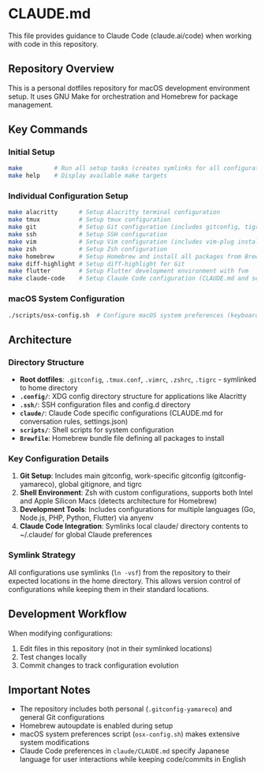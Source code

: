 # CLAUDE.md

This file provides guidance to Claude Code (claude.ai/code) when working with code in this repository.

## Repository Overview

This is a personal dotfiles repository for macOS development environment setup. It uses GNU Make for orchestration and Homebrew for package management.

## Key Commands

### Initial Setup
```bash
make         # Run all setup tasks (creates symlinks for all configurations)
make help    # Display available make targets
```

### Individual Configuration Setup
```bash
make alacritty      # Setup Alacritty terminal configuration
make tmux           # Setup tmux configuration
make git            # Setup Git configuration (includes gitconfig, tigrc)
make ssh            # Setup SSH configuration
make vim            # Setup Vim configuration (includes vim-plug installation)
make zsh            # Setup Zsh configuration
make homebrew       # Setup Homebrew and install all packages from Brewfile
make diff-highlight # Setup diff-highlight for Git
make flutter        # Setup Flutter development environment with fvm
make claude-code    # Setup Claude Code configuration (CLAUDE.md and settings.json)
```

### macOS System Configuration
```bash
./scripts/osx-config.sh  # Configure macOS system preferences (keyboard, trackpad, Finder, etc.)
```

## Architecture

### Directory Structure
- **Root dotfiles**: `.gitconfig`, `.tmux.conf`, `.vimrc`, `.zshrc`, `.tigrc` - symlinked to home directory
- **`.config/`**: XDG config directory structure for applications like Alacritty
- **`.ssh/`**: SSH configuration files and config.d directory
- **`claude/`**: Claude Code specific configurations (CLAUDE.md for conversation rules, settings.json)
- **`scripts/`**: Shell scripts for system configuration
- **`Brewfile`**: Homebrew bundle file defining all packages to install

### Key Configuration Details

1. **Git Setup**: Includes main gitconfig, work-specific gitconfig (gitconfig-yamareco), global gitignore, and tigrc
2. **Shell Environment**: Zsh with custom configurations, supports both Intel and Apple Silicon Macs (detects architecture for Homebrew)
3. **Development Tools**: Includes configurations for multiple languages (Go, Node.js, PHP, Python, Flutter) via anyenv
4. **Claude Code Integration**: Symlinks local claude/ directory contents to ~/.claude/ for global Claude preferences

### Symlink Strategy

All configurations use symlinks (`ln -vsf`) from the repository to their expected locations in the home directory. This allows version control of configurations while keeping them in their standard locations.

## Development Workflow

When modifying configurations:
1. Edit files in this repository (not in their symlinked locations)
2. Test changes locally
3. Commit changes to track configuration evolution

## Important Notes

- The repository includes both personal (`.gitconfig-yamareco`) and general Git configurations
- Homebrew autoupdate is enabled during setup
- macOS system preferences script (`osx-config.sh`) makes extensive system modifications
- Claude Code preferences in `claude/CLAUDE.md` specify Japanese language for user interactions while keeping code/commits in English